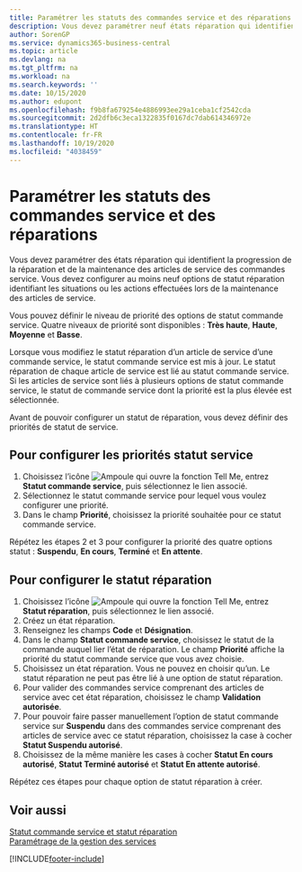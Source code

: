 ```yaml
---
title: Paramétrer les statuts des commandes service et des réparations | Microsoft Docs
description: Vous devez paramétrer neuf états réparation qui identifient la progression de la réparation et de la maintenance des articles de service des commandes service.
author: SorenGP
ms.service: dynamics365-business-central
ms.topic: article
ms.devlang: na
ms.tgt_pltfrm: na
ms.workload: na
ms.search.keywords: ''
ms.date: 10/15/2020
ms.author: edupont
ms.openlocfilehash: f9b8fa679254e4886993ee29a1ceba1cf2542cda
ms.sourcegitcommit: 2d2dfb6c3eca1322835f0167dc7dab614346972e
ms.translationtype: HT
ms.contentlocale: fr-FR
ms.lasthandoff: 10/19/2020
ms.locfileid: "4038459"
---
```

# <a name="set-up-statuses-for-service-orders-and-repairs"></a>Paramétrer les statuts des commandes service et des réparations

Vous devez paramétrer des états réparation qui identifient la progression de la réparation et de la maintenance des articles de service des commandes service. Vous devez configurer au moins neuf options de statut réparation identifiant les situations ou les actions effectuées lors de la maintenance des articles de service.  

Vous pouvez définir le niveau de priorité des options de statut commande service. Quatre niveaux de priorité sont disponibles : **Très haute**, **Haute**, **Moyenne** et **Basse**.  

Lorsque vous modifiez le statut réparation d’un article de service d’une commande service, le statut commande service est mis à jour. Le statut réparation de chaque article de service est lié au statut commande service. Si les articles de service sont liés à plusieurs options de statut commande service, le statut de commande service dont la priorité est la plus élevée est sélectionnée.  

Avant de pouvoir configurer un statut de réparation, vous devez définir des priorités de statut de service.

## <a name="to-set-up-service-status-priorities"></a>Pour configurer les priorités statut service

1. Choisissez l’icône ![Ampoule qui ouvre la fonction Tell Me](media/ui-search/search_small.png "Dites-moi ce que vous voulez faire"), entrez **Statut commande service**, puis sélectionnez le lien associé.  
2. Sélectionnez le statut commande service pour lequel vous voulez configurer une priorité.  
3. Dans le champ **Priorité**, choisissez la priorité souhaitée pour ce statut commande service.  

Répétez les étapes 2 et 3 pour configurer la priorité des quatre options statut : **Suspendu**, **En cours**, **Terminé** et **En attente**.  

## <a name="to-set-up-a-repair-status"></a>Pour configurer le statut réparation

1. Choisissez l’icône ![Ampoule qui ouvre la fonction Tell Me](media/ui-search/search_small.png "Dites-moi ce que vous voulez faire"), entrez **Statut réparation**, puis sélectionnez le lien associé.
2. Créez un état réparation.  
3. Renseignez les champs **Code** et **Désignation**.  
4. Dans le champ **Statut commande service**, choisissez le statut de la commande auquel lier l’état de réparation. Le champ **Priorité** affiche la priorité du statut commande service que vous avez choisie.  
5. Choisissez un état réparation. Vous ne pouvez en choisir qu’un. Le statut réparation ne peut pas être lié à une option de statut réparation.  
6. Pour valider des commandes service comprenant des articles de service avec cet état réparation, choisissez le champ **Validation autorisée**.  
7. Pour pouvoir faire passer manuellement l’option de statut commande service sur **Suspendu** dans des commandes service comprenant des articles de service avec ce statut réparation, choisissez la case à cocher **Statut Suspendu autorisé**.  
8. Choisissez de la même manière les cases à cocher **Statut En cours autorisé**, **Statut Terminé autorisé** et **Statut En attente autorisé**.

Répétez ces étapes pour chaque option de statut réparation à créer.

## <a name="see-also"></a>Voir aussi

[Statut commande service et statut réparation](service-service-order-status-and-repair-status.md)  
[Paramétrage de la gestion des services](service-setup-service.md)  


[!INCLUDE[footer-include](includes/footer-banner.md)]